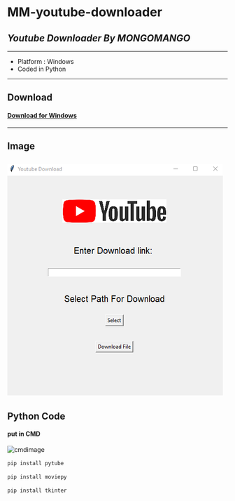 # **MM-youtube-downloader**
## _Youtube Downloader By MONGOMANGO_
---
- Platform : Windows
- Coded in Python
---
## Download
#### [Download for Windows](https://github.com/mongomangoCZ/MM-youtube-downloader/raw/main/Mongomango%20Youtube%20Downloader%20SETUP.exe)
---
## Image


![appimage](https://github.com/mongomangoCZ/MM-youtube-downloader/blob/main/appimage.png)
---
## Python Code
#### put in CMD


![cmdimage](https://github.com/mongomangoCZ/MM-youtube-downloader/blob/main/Sn%C3%ADmek%20obrazovky%202022-11-04%20193143.png)


```python
pip install pytube
```
```python
pip install moviepy
```
```python
pip install tkinter
```

